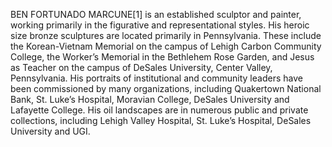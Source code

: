 BEN FORTUNADO MARCUNE[1] is an established sculptor and painter, working primarily in the figurative and representational styles. His heroic size bronze sculptures are located primarily in Pennsylvania. These include the Korean-Vietnam Memorial on the campus of Lehigh Carbon Community College, the Worker’s Memorial in the Bethlehem Rose Garden, and Jesus as Teacher on the campus of DeSales University, Center Valley, Pennsylvania. His portraits of institutional and community leaders have been commissioned by many organizations, including Quakertown National Bank, St. Luke’s Hospital, Moravian College, DeSales University and Lafayette College. His oil landscapes are in numerous public and private collections, including Lehigh Valley Hospital, St. Luke’s Hospital, DeSales University and UGI.

